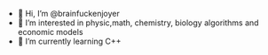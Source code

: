 - 👋 Hi, I’m @brainfuckenjoyer
- 👀 I’m interested in physic,math, chemistry, biology algorithms and economic models 
- 🌱 I’m currently learning C++
<!---
brainfuckenjoyer/brainfuckenjoyer is a ✨ special ✨ repository because its `README.md` (this file) appears on your GitHub profile.
You can click the Preview link to take a look at your changes.
--->

